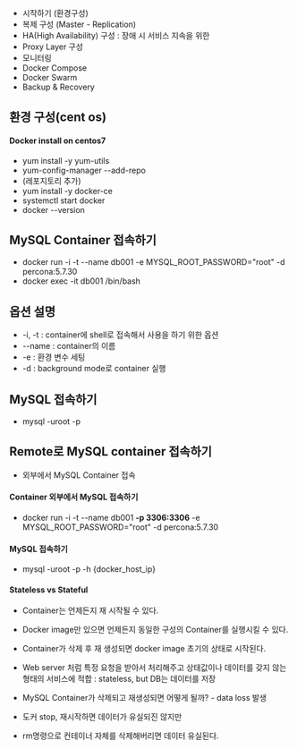 + 시작하기 (환경구성)
+ 복제 구성 (Master - Replication)
+ HA(High Availability) 구성 : 장애 시 서비스 지속을 위한
+ Proxy Layer 구성
+ 모니터링
+ Docker Compose
+ Docker Swarm
+ Backup & Recovery

## 환경 구성(cent os)
#### Docker install on centos7

+ yum install -y yum-utils
+ yum-config-manager --add-repo 
+ (레포지토리 추가)
+ yum install -y docker-ce
+ systemctl start docker
+ docker --version

## MySQL Container 접속하기
+ docker run -i -t --name db001 -e MYSQL_ROOT_PASSWORD="root" -d percona:5.7.30
+ docker exec -it db001 /bin/bash

## 옵션 설명
+ -i, -t : container에 shell로 접속해서 사용을 하기 위한 옵션
+ --name : container의 이름
+ -e : 환경 변수 세팅
+ -d : background mode로 container 실행

## MySQL 접속하기
+ mysql -uroot -p

## Remote로 MySQL container 접속하기
+ 외부에서 MySQL Container 접속

#### Container 외부에서 MySQL 접속하기
+ docker run -i -t --name db001 **-p 3306:3306** -e MYSQL_ROOT_PASSWORD="root" -d percona:5.7.30

#### MySQL 접속하기
+ mysql -uroot -p -h {docker_host_ip}

#### Stateless vs Stateful
+ Container는 언제든지 재 시작될 수 있다.
+ Docker image만 있으면 언제든지 동일한 구성의 Container를 실행시킬 수 있다.
+ Container가 삭제 후 재 생성되면 docker image 초기의 상태로 시작된다.
+ Web server 처럼 특정 요청을 받아서 처리해주고 상태값이나 데이터를 갖지 않는 형태의 서비스에 적합 : stateless, but DB는 데이터를 저장
+ MySQL Container가 삭제되고 재생성되면 어떻게 될까? - data loss 발생

+ 도커 stop, 재시작하면 데이터가 유실되진 않지만
+ rm명령으로 컨테이너 자체를 삭제해버리면 데이터 유실된다.
